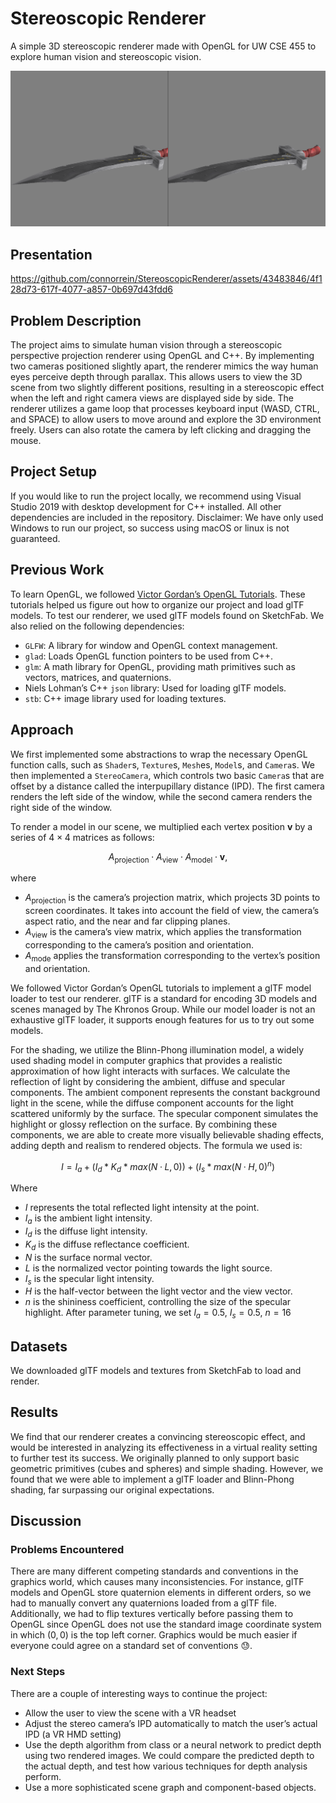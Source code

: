 # Stereoscopic Renderer

A simple 3D stereoscopic renderer made with OpenGL for UW CSE 455 to explore human vision and stereoscopic vision.

![Screenshot](./.github/screenshot.png)

## Presentation

https://github.com/connorrein/StereoscopicRenderer/assets/43483846/4f128d73-617f-4077-a857-0b697d43fdd6

## Problem Description

The project aims to simulate human vision through a stereoscopic perspective
projection renderer using OpenGL and C++. By implementing two cameras positioned
slightly apart, the renderer mimics the way human eyes perceive depth through
parallax. This allows users to view the 3D scene from two slightly different
positions, resulting in a stereoscopic effect when the left and right camera
views are displayed side by side. The renderer utilizes a game loop that
processes keyboard input (WASD, CTRL, and SPACE) to allow users to move around
and explore the 3D environment freely. Users can also rotate the camera by left
clicking and dragging the mouse.

## Project Setup

If you would like to run the project locally, we recommend using Visual Studio
2019 with desktop development for C++ installed. All other dependencies are
included in the repository. Disclaimer: We have only used Windows to run our
project, so success using macOS or linux is not guaranteed.

## Previous Work

To learn OpenGL, we followed [Victor Gordan’s OpenGL
Tutorials](https://www.youtube.com/playlist?list=PLPaoO-vpZnumdcb4tZc4x5Q-v7CkrQ6M-).
These tutorials helped us figure out how to organize our project and load glTF
models. To test our renderer, we used glTF models found on SketchFab. We also
relied on the following dependencies:
- `GLFW`: A library for window and OpenGL context management.
- `glad`: Loads OpenGL function pointers to be used from C++.
- `glm`: A math library for OpenGL, providing math primitives such as vectors,
matrices, and quaternions.
- Niels Lohman’s C++ `json` library: Used for loading glTF models.
- `stb`: C++ image library used for loading textures.

## Approach

We first implemented some abstractions to wrap the necessary OpenGL function
calls, such as `Shader`s, `Texture`s, `Mesh`es, `Model`s, and `Camera`s. We then
implemented a `StereoCamera`, which controls two basic `Camera`s that are offset
by a distance called the interpupillary distance (IPD). The first camera renders
the left side of the window, while the second camera renders the right side of
the window.

To render a model in our scene, we multiplied each vertex position $\mathbf{v}$
by a series of $4 \times 4$ matrices as follows:

$$
A_\text{projection} \cdot A_\text{view} \cdot A_\text{model} \cdot \mathbf{v},
$$

where
- $A_\text{projection}$ is the camera’s projection matrix, which projects 3D
  points to screen coordinates. It takes into account the field of view, the
  camera’s aspect ratio, and the near and far clipping planes.
- $A_\text{view}$ is the camera’s view matrix, which applies the transformation
  corresponding to the camera’s position and orientation.
- $A_\text{mode}$ applies the transformation corresponding to the vertex’s
  position and orientation.

We followed Victor Gordan’s OpenGL tutorials to implement a glTF model loader to
test our renderer. glTF is a standard for encoding 3D models and scenes managed
by The Khronos Group. While our model loader is not an exhaustive glTF loader,
it supports enough features for us to try out some models.

For the shading, we utilize the Blinn-Phong illumination model, a widely used
shading model in computer graphics that provides a realistic approximation of
how light interacts with surfaces. We calculate the reflection of light by
considering the ambient, diffuse and specular components. The ambient component
represents the constant background light in the scene, while the diffuse
component accounts for the light scattered uniformly by the surface. The
specular component simulates the highlight or glossy reflection on the surface.
By combining these components, we are able to create more visually believable
shading effects, adding depth and realism to rendered objects. The formula we
used is:

$$
I = I_a + (I_d * K_d * max(N · L, 0)) + (I_s  * max(N · H, 0)^n)
$$

Where
- $I$ represents the total reflected light intensity at the point.
- $I_a$ is the ambient light intensity.
- $I_d$ is the diffuse light intensity.
- $K_d$ is the diffuse reflectance coefficient.
- $N$ is the surface normal vector.
- $L$ is the normalized vector pointing towards the light source.
- $I_s$ is the specular light intensity.
- $H$ is the half-vector between the light vector and the view vector.
- $n$ is the shininess coefficient, controlling the size of the specular
highlight. After parameter tuning, we set $l_a  = 0.5$, $I_s = 0.5$, $n = 16$

## Datasets

We downloaded glTF models and textures from SketchFab to load and render.

## Results

We find that our renderer creates a convincing stereoscopic effect, and would be
interested in analyzing its effectiveness in a virtual reality setting to
further test its success. We originally planned to only support basic geometric
primitives (cubes and spheres) and simple shading. However, we found that we
were able to implement a glTF loader and Blinn-Phong shading, far surpassing our
original expectations.

## Discussion

### Problems Encountered

There are many different competing standards and conventions in the graphics
world, which causes many inconsistencies. For instance, glTF models and OpenGL
store quaternion elements in different orders, so we had to manually convert any
quaternions loaded from a glTF file. Additionally, we had to flip textures
vertically before passing them to OpenGL since OpenGL does not use the standard
image coordinate system in which $(0, 0)$ is the top left corner. Graphics would
be much easier if everyone could agree on a standard set of conventions 😓.

### Next Steps
There are a couple of interesting ways to continue the project:
- Allow the user to view the scene with a VR headset
- Adjust the stereo camera’s IPD automatically to match the user’s actual IPD (a
  VR HMD setting)
- Use the depth algorithm from class or a neural network to predict depth using
  two rendered images. We could compare the predicted depth to the actual depth,
  and test how various techniques for depth analysis perform.
- Use a more sophisticated scene graph and component-based objects.
